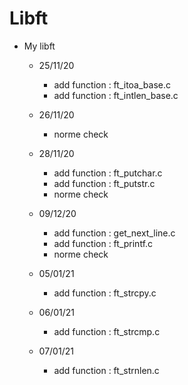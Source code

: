 # Libft

* My libft
    * 25/11/20
        * add function : ft_itoa_base.c
        * add function : ft_intlen_base.c

    * 26/11/20
        * norme check

    * 28/11/20
        * add function : ft_putchar.c
        * add function : ft_putstr.c
        * norme check
    
    * 09/12/20
        * add function : get_next_line.c
        * add function : ft_printf.c
        * norme check

	* 05/01/21
		* add function : ft_strcpy.c
    
    * 06/01/21
        * add function : ft_strcmp.c
    
    * 07/01/21
        * add function : ft_strnlen.c
    
